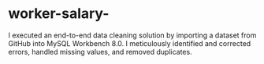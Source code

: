 # worker-salary-
I executed an end-to-end data cleaning solution by importing a dataset from GitHub into MySQL Workbench 8.0. I meticulously identified and corrected errors, handled missing values, and removed duplicates.
